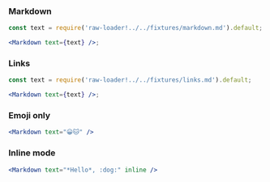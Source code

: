 ### Markdown

```jsx
const text = require('raw-loader!../../fixtures/markdown.md').default;

<Markdown text={text} />;
```

### Links

```jsx
const text = require('raw-loader!../../fixtures/links.md').default;

<Markdown text={text} />;
```

### Emoji only

```jsx
<Markdown text="😀🐱" />
```

### Inline mode

```jsx
<Markdown text="*Hello*, :dog:" inline />
```
